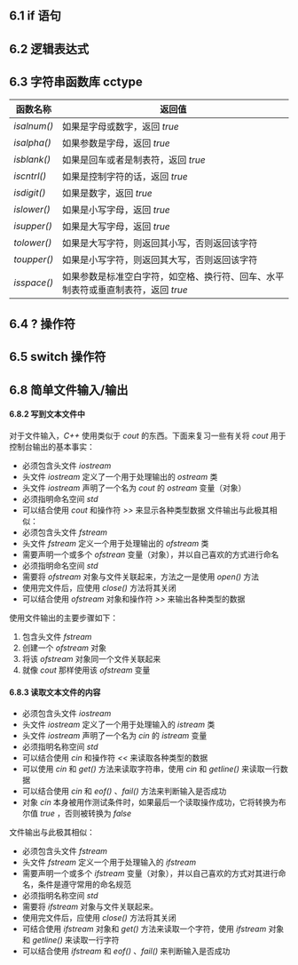 ## 6.1 if 语句
## 6.2 逻辑表达式
## 6.3 字符串函数库 cctype 
| 函数名称 | 返回值 |
| ---- | ---- |
| *isalnum()* | 如果是字母或数字，返回 *true* |
| *isalpha()* | 如果参数是字母，返回 *true* | 
| *isblank()* | 如果是回车或者是制表符，返回 *true* |
| *iscntrl()* | 如果是控制字符的话，返回 *true* |
| *isdigit()* | 如果是数字，返回 *true* |
| *islower()* | 如果是小写字母，返回 *true* |
| *isupper()* | 如果是大写字母，返回 *true* |
| *tolower()* | 如果是大写字符，则返回其小写，否则返回该字符 |
| *toupper()* | 如果是小写字符，则返回其大写，否则返回该字符 |
| *isspace()* | 如果参数是标准空白字符，如空格、换行符、回车、水平制表符或垂直制表符，返回 *true* |

## 6.4 ? 操作符
## 6.5 switch 操作符
## 6.8 简单文件输入/输出
#### 6.8.2 写到文本文件中
对于文件输入，*C++* 使用类似于 *cout* 的东西。下面来复习一些有关将 *cout* 用于控制台输出的基本事实：
- 必须包含头文件 *iostream*
- 头文件 *iostream* 定义了一个用于处理输出的 *ostream* 类
- 头文件 *iostream* 声明了一个名为 *cout* 的 *ostream* 变量（对象）
- 必须指明命名空间 *std* 
- 可以结合使用 *cout* 和操作符 *>>* 来显示各种类型数据
文件输出与此极其相似：
- 必须包含头文件 *fstream* 
- 头文件 *fstream* 定义一个用于处理输出的 *ofstream* 类
- 需要声明一个或多个 *ofstrean* 变量（对象），并以自己喜欢的方式进行命名
- 必须指明命名空间 *std*
- 需要将 *ofstream* 对象与文件关联起来，方法之一是使用 *open()* 方法
- 使用完文件后，应使用 *close()* 方法将其关闭   
- 可以结合使用 *ofstream* 对象和操作符 *>>* 来输出各种类型的数据

使用文件输出的主要步骤如下：
1. 包含头文件 *fstream*
2. 创建一个 *ofstream* 对象
3. 将该 *ofstream* 对象同一个文件关联起来
4. 就像 *cout* 那样使用该 *ofstream* 变量   

#### 6.8.3 读取文本文件的内容
- 必须包含头文件 *iostream*
- 头文件 *iostream* 定义了一个用于处理输入的 *istream* 类
- 头文件 *iostream* 声明了一个名为 *cin* 的 *istream* 变量
- 必须指明名称空间 *std*
- 可以结合使用 *cin* 和操作符 *<<* 来读取各种类型的数据 
- 可以使用 *cin* 和 *get()* 方法来读取字符串，使用 *cin* 和 *getline()* 来读取一行数据  
- 可以结合使用 *cin* 和 *eof()* 、*fail()* 方法来判断输入是否成功
- 对象 *cin* 本身被用作测试条件时，如果最后一个读取操作成功，它将转换为布尔值 *true* ，否则被转换为 *false*

文件输出与此极其相似：
- 必须包含头文件 *fstream*
- 头文件 *fstream* 定义一个用于处理输入的 *ifstream*
- 需要声明一个或多个 *ifstream* 变量（对象），并以自己喜欢的方式对其进行命名，条件是遵守常用的命名规范
- 必须指明名称空间 *std* 
- 需要将 *ifstream* 对象与文件关联起来。
- 使用完文件后，应使用 *close()* 方法将其关闭
- 可结合使用 *ifstream* 对象和 *get()* 方法来读取一个字符，使用 *ifstream* 对象和 *getline()* 来读取一行字符
- 可以结合使用 *ifstream* 和 *eof()* 、*fail()* 来判断输入是否成功



